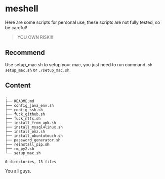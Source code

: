 # meshell 

Here are some scripts for personal use, these scripts are not fully tested, so be careful! 

> YOU OWN RISK!!!

## Recommend

Use setup_mac.sh to setup your mac, you just need to run command: `sh setup_mac.sh` or `./setup_mac.sh`.

## Content

```Shell
.
├── README.md
├── config_java_env.sh
├── config_ssh.sh
├── fuck_github.sh
├── fuck_ntfs.sh
├── install_from_apk.sh
├── install_mysql4linux.sh
├── install_omz.sh
├── install_ubuntutouch.sh
├── password_generator.sh
├── reinstall_pip.sh
├── rm_py2.sh
└── setup_mac.sh

0 directories, 13 files
```
You all guys.
